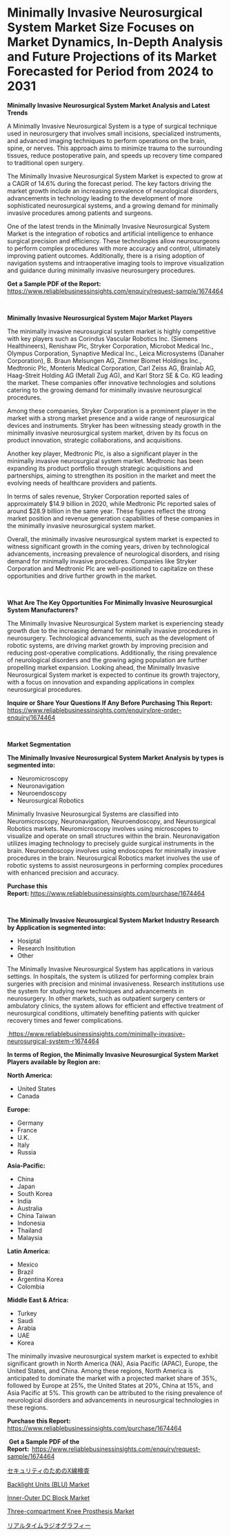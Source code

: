 <p><h1>Minimally Invasive Neurosurgical System Market Size Focuses on Market Dynamics, In-Depth Analysis and Future Projections of its Market Forecasted for Period from 2024 to 2031</h1></p><p><strong>Minimally Invasive Neurosurgical System Market Analysis and Latest Trends</strong></p>
<p><p>A Minimally Invasive Neurosurgical System is a type of surgical technique used in neurosurgery that involves small incisions, specialized instruments, and advanced imaging techniques to perform operations on the brain, spine, or nerves. This approach aims to minimize trauma to the surrounding tissues, reduce postoperative pain, and speeds up recovery time compared to traditional open surgery.</p><p>The Minimally Invasive Neurosurgical System Market is expected to grow at a CAGR of 14.6% during the forecast period. The key factors driving the market growth include an increasing prevalence of neurological disorders, advancements in technology leading to the development of more sophisticated neurosurgical systems, and a growing demand for minimally invasive procedures among patients and surgeons.</p><p>One of the latest trends in the Minimally Invasive Neurosurgical System Market is the integration of robotics and artificial intelligence to enhance surgical precision and efficiency. These technologies allow neurosurgeons to perform complex procedures with more accuracy and control, ultimately improving patient outcomes. Additionally, there is a rising adoption of navigation systems and intraoperative imaging tools to improve visualization and guidance during minimally invasive neurosurgery procedures.</p></p>
<p><strong>Get a Sample PDF of the Report:&nbsp;</strong> <a href="https://www.reliablebusinessinsights.com/enquiry/request-sample/1674464">https://www.reliablebusinessinsights.com/enquiry/request-sample/1674464</a></p>
<p>&nbsp;</p>
<p><strong>Minimally Invasive Neurosurgical System Major Market Players</strong></p>
<p><p>The minimally invasive neurosurgical system market is highly competitive with key players such as Corindus Vascular Robotics Inc. (Siemens Healthineers), Renishaw Plc, Stryker Corporation, Microbot Medical Inc., Olympus Corporation, Synaptive Medical Inc., Leica Microsystems (Danaher Corporation), B. Braun Melsungen AG, Zimmer Biomet Holdings Inc., Medtronic Plc, Monteris Medical Corporation, Carl Zeiss AG, Brainlab AG, Haag-Streit Holding AG (Metall Zug AG), and Karl Storz SE & Co. KG leading the market. These companies offer innovative technologies and solutions catering to the growing demand for minimally invasive neurosurgical procedures.</p><p>Among these companies, Stryker Corporation is a prominent player in the market with a strong market presence and a wide range of neurosurgical devices and instruments. Stryker has been witnessing steady growth in the minimally invasive neurosurgical system market, driven by its focus on product innovation, strategic collaborations, and acquisitions.</p><p>Another key player, Medtronic Plc, is also a significant player in the minimally invasive neurosurgical system market. Medtronic has been expanding its product portfolio through strategic acquisitions and partnerships, aiming to strengthen its position in the market and meet the evolving needs of healthcare providers and patients.</p><p>In terms of sales revenue, Stryker Corporation reported sales of approximately $14.9 billion in 2020, while Medtronic Plc reported sales of around $28.9 billion in the same year. These figures reflect the strong market position and revenue generation capabilities of these companies in the minimally invasive neurosurgical system market.</p><p>Overall, the minimally invasive neurosurgical system market is expected to witness significant growth in the coming years, driven by technological advancements, increasing prevalence of neurological disorders, and rising demand for minimally invasive procedures. Companies like Stryker Corporation and Medtronic Plc are well-positioned to capitalize on these opportunities and drive further growth in the market.</p></p>
<p>&nbsp;</p>
<p><strong>What Are The Key Opportunities For Minimally Invasive Neurosurgical System Manufacturers?</strong></p>
<p><p>The Minimally Invasive Neurosurgical System market is experiencing steady growth due to the increasing demand for minimally invasive procedures in neurosurgery. Technological advancements, such as the development of robotic systems, are driving market growth by improving precision and reducing post-operative complications. Additionally, the rising prevalence of neurological disorders and the growing aging population are further propelling market expansion. Looking ahead, the Minimally Invasive Neurosurgical System market is expected to continue its growth trajectory, with a focus on innovation and expanding applications in complex neurosurgical procedures.</p></p>
<p><strong>Inquire or Share Your Questions If Any Before Purchasing This Report:</strong> <a href="https://www.reliablebusinessinsights.com/enquiry/pre-order-enquiry/1674464">https://www.reliablebusinessinsights.com/enquiry/pre-order-enquiry/1674464</a></p>
<p>&nbsp;</p>
<p><strong>Market Segmentation</strong></p>
<p><strong>The Minimally Invasive Neurosurgical System Market Analysis by types is segmented into:</strong></p>
<p><ul><li>Neuromicroscopy</li><li>Neuronavigation</li><li>Neuroendoscopy</li><li>Neurosurgical Robotics</li></ul></p>
<p><p>Minimally Invasive Neurosurgical Systems are classified into Neuromicroscopy, Neuronavigation, Neuroendoscopy, and Neurosurgical Robotics markets. Neuromicroscopy involves using microscopes to visualize and operate on small structures within the brain. Neuronavigation utilizes imaging technology to precisely guide surgical instruments in the brain. Neuroendoscopy involves using endoscopes for minimally invasive procedures in the brain. Neurosurgical Robotics market involves the use of robotic systems to assist neurosurgeons in performing complex procedures with enhanced precision and accuracy.</p></p>
<p><strong>Purchase this Report:&nbsp;</strong><a href="https://www.reliablebusinessinsights.com/purchase/1674464">https://www.reliablebusinessinsights.com/purchase/1674464</a></p>
<p>&nbsp;</p>
<p><strong>The Minimally Invasive Neurosurgical System Market Industry Research by Application is segmented into:</strong></p>
<p><ul><li>Hosiptal</li><li>Research Insititution</li><li>Other</li></ul></p>
<p><p>The Minimally Invasive Neurosurgical System has applications in various settings. In hospitals, the system is utilized for performing complex brain surgeries with precision and minimal invasiveness. Research institutions use the system for studying new techniques and advancements in neurosurgery. In other markets, such as outpatient surgery centers or ambulatory clinics, the system allows for efficient and effective treatment of neurosurgical conditions, ultimately benefiting patients with quicker recovery times and fewer complications.</p></p>
<p><a href="https://www.reliablebusinessinsights.com/minimally-invasive-neurosurgical-system-r1674464">&nbsp;https://www.reliablebusinessinsights.com/minimally-invasive-neurosurgical-system-r1674464</a></p>
<p><strong>In terms of Region, the Minimally Invasive Neurosurgical System Market Players available by Region are:</strong></p>
<p>
    <p> <strong> North America: </strong>
        <ul>
            <li>United States</li>
            <li>Canada</li>
        </ul>
        </p> 
    <p> <strong> Europe: </strong>
        <ul>
            <li>Germany</li>
            <li>France</li>
            <li>U.K.</li>
            <li>Italy</li>
            <li>Russia</li>
        </ul>
        </p> 
    <p> <strong> Asia-Pacific: </strong>
        <ul>
            <li>China</li>
            <li>Japan</li>
            <li>South Korea</li>
            <li>India</li>
            <li>Australia</li>
            <li>China Taiwan</li>
            <li>Indonesia</li>
            <li>Thailand</li>
            <li>Malaysia</li>
        </ul>
        </p> 
    <p> <strong> Latin America: </strong>
        <ul>
            <li>Mexico</li>
            <li>Brazil</li>
            <li>Argentina Korea</li>
            <li>Colombia</li>
        </ul>
        </p> 
    <p> <strong> Middle East & Africa: </strong>
        <ul>
            <li>Turkey</li>
            <li>Saudi</li>
            <li>Arabia</li>
            <li>UAE</li>
            <li>Korea</li>
        </ul>
    </p>
    </p>
<p><p>The minimally invasive neurosurgical system market is expected to exhibit significant growth in North America (NA), Asia Pacific (APAC), Europe, the United States, and China. Among these regions, North America is anticipated to dominate the market with a projected market share of 35%, followed by Europe at 25%, the United States at 20%, China at 15%, and Asia Pacific at 5%. This growth can be attributed to the rising prevalence of neurological disorders and advancements in neurosurgical technologies in these regions.</p></p>
<p><strong>Purchase this Report: </strong><a href="https://www.reliablebusinessinsights.com/purchase/1674464">https://www.reliablebusinessinsights.com/purchase/1674464</a></p>
<p>&nbsp;<strong>Get a Sample PDF of the Report:&nbsp;&nbsp;</strong><a href="https://www.reliablebusinessinsights.com/enquiry/request-sample/1674464">https://www.reliablebusinessinsights.com/enquiry/request-sample/1674464</a></p>
<p><strong></strong></p>
<p><p><a href="https://github.com/nxboeu02965442/Market-Research-Report-List-2/blob/main/6696758107005.md">セキュリティのためのX線検査</a></p><p><a href="https://github.com/lorenzaSchmeler/Market-Research-Report-List-1/blob/main/backlight-units-blu-market.md">Backlight Units (BLU) Market</a></p><p><a href="https://issuu.com/reportprime-2/docs/inner-outer-dc-block-market-size-2030.pptx">Inner-Outer DC Block Market</a></p><p><a href="https://github.com/ruddyyedelwadw/Market-Research-Report-List-2/blob/main/three-compartment-knee-prosthesis-market.md">Three-compartment Knee Prosthesis Market</a></p><p><a href="https://github.com/moulafa/Market-Research-Report-List-1/blob/main/5694232107006.md">リアルタイムラジオグラフィー</a></p></p>